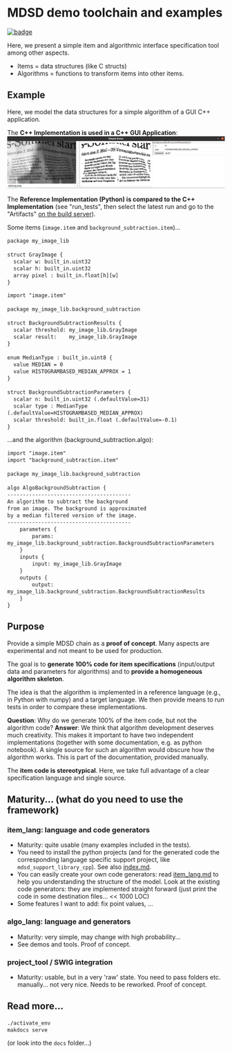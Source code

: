 # MDSD demo toolchain and examples
[![badge](https://github.com/goto40/mdsd/actions/workflows/run_tests.yml/badge.svg)](https://github.com/goto40/mdsd/actions?query=workflow%3Arun-tests)

Here, we present a simple item and algorithmic
interface specification tool among other aspects.

 * Items = data structures (like C structs)
 * Algorithms = functions to transform items into other items.

## Example

Here, we model the data structures for
a simple algorithm of a GUI C++
application.

The **C++ Implementation is used in a C++ GUI Application**:
![app image](docs/images/simple_example_bg.png)

The **Reference Implementation (Python) is compared to the
C++ Implementation** (see "run_tests", then select the latest run and go to the "Artifacts"
[on the build server](https://github.com/goto40/mdsd/actions?query=workflow%3Arun-tests)).

Some items (`image.item` and `background_subtraction.item`)...
```
package my_image_lib

struct GrayImage {
  scalar w: built_in.uint32
  scalar h: built_in.uint32
  array pixel : built_in.float[h][w]
}
```
```
import "image.item"

package my_image_lib.background_subtraction

struct BackgroundSubtractionResults {
  scalar threshold: my_image_lib.GrayImage
  scalar result:    my_image_lib.GrayImage
}

enum MedianType : built_in.uint8 {
  value MEDIAN = 0
  value HISTOGRAMBASED_MEDIAN_APPROX = 1
}

struct BackgroundSubtractionParameters {
  scalar n: built_in.uint32 (.defaultValue=31)
  scalar type : MedianType (.defaultValue=HISTOGRAMBASED_MEDIAN_APPROX)
  scalar threshold: built_in.float (.defaultValue=-0.1)
}
```
...and the algorithm (background_subtraction.algo):
```
import "image.item"
import "background_subtraction.item"

package my_image_lib.background_subtraction

algo AlgoBackgroundSubtraction {
----------------------------------------
An algorithm to subtract the background
from an image. The background is approximated
by a median filtered version of the image.
----------------------------------------
    parameters {
        params: my_image_lib.background_subtraction.BackgroundSubtractionParameters
    }
    inputs {
        input: my_image_lib.GrayImage
    }
    outputs {
        output: my_image_lib.background_subtraction.BackgroundSubtractionResults
    }
}
```

## Purpose

Provide a simple MDSD chain as a **proof of concept**. Many aspects are experimental
and not meant to be used for production.

The goal is to **generate 100% code for item specifications** 
(input/output data and parameters for algorithms) and to
**provide a homogeneous algorithm skeleton**.

The idea is that the algorithm is implemented in a reference
language (e.g., in Python with numpy) and a target language. We
then provide means to run tests in order to compare these
implementations.

**Question**: Why do we generate 100% of the item code,
but not the algorithm code?
**Answer**: We think that algorithm development deserves much
creativity. This makes it important to have two independent
implementations (together with some documentation, e.g. as python
notebook). A single source for such an algorithm would
obscure how the algorithm works. This is part of the
documentation, provided manually.

The **item code is stereotypical**. Here, we take full advantage of a 
clear specification language and single source.

## Maturity... (what do you need to use the framework)

### item_lang: language and code generators

 * Maturity: quite usable (many examples included in the tests).
 * You need to install the python projects (and for the
   generated code the corresponding language specific support project,
   like `mdsd_support_library_cpp`). See also [index.md](docs/index.md).
 * You can easily create your own code generators: read
   [item_lang.md](docs/item_lang.md) to help you understanding the
   structure of the model. Look at the existing code generators:
   they are implemented straight forward (just print the code
   in some destination files... << 1000 LOC)
 * Some features I want to add: fix point values, ...

### algo_lang: language and generators

 * Maturity: very simple, may change with high probability...
 * See demos and tools. Proof of concept.

### project_tool / SWIG integration

 * Maturity: usable, but in a very 'raw' state. 
   You need to pass folders etc. manually... not very nice. Needs
   to be reworked. Proof of concept.
 
## Read more...

```
./activate_env
makdocs serve
```
(or look into the `docs` folder...)
